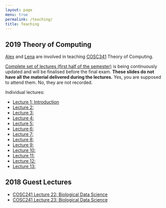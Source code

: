 ```yaml
---
layout: page
menu: true
permalink: /teaching/
title: Teaching
---
```



## 2019 Theory of Computing

[Alex](/alex/) and [Lena](/people/) are involved in teaching [COSC341](http://www.cs.otago.ac.nz/cosc341/) Theory of Computing.

[Complete set of lectures (first half of the semester)](COSC341) is being continuously updated and will be finalised before the final exam.
**These slides do not have all the material delivered during the lectures.**
Yes, you are supposed to attend them.
No, they are not recorded.

Individual lectures:
- [Lecture 1: Introduction](COSC341#/L1)
- [Lecture 2:](COSC341#/L2)
- [Lecture 3:](COSC341#/L3)
- [Lecture 4:](COSC341#/L4)
- [Lecture 5:](COSC341#/L5)
- [Lecture 6:](COSC341#/L6)
- [Lecture 7:](COSC341#/L7)
- [Lecture 8:](COSC341#/L8)
- [Lecture 9:](COSC341#/L9)
- [Lecture 10:](COSC341#/L10)
- [Lecture 11:](COSC341#/L11)
- [Lecture 12:](COSC341#/L12)
- [Lecture 13:](COSC341#/L13)


## 2018 Guest Lectures

- [COSC241 Lecture 22: Biological Data Science](COSC241_L22)
- [COSC241 Lecture 23: Biological Data Science](COSC241_L22#/scalability)

